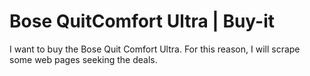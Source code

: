 # Bose QuitComfort Ultra | Buy-it

I want to buy the Bose Quit Comfort Ultra. For this reason, I will scrape some web pages seeking the deals.
